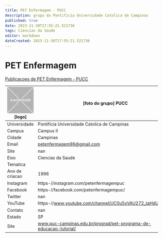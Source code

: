 ```yaml
---
title: PET Enfermagem - PUCC
description: grupo da Pontificia Universidade Catolica de Campinas
published: true
date: 2023-11-30T17:55:21.521736
tags: Ciencias da Saude
editor: markdown
dateCreated: 2023-11-30T17:55:21.521736
---
```


# PET Enfermagem

[Publicacoes de PET Enfermagem - PUCC](/atividade/200PETEnfermagemPUCC/feed.md)

| ![placeholder.png](/placeholder.png) [logo] | [foto do grupo] PUCC         |
| ------------------------------------------- | ------------------------------------------------- |
| Universidade                                | Pontificia Universidade Catolica de Campinas      |
| Campus                                      | Campus II            |
| Cidade                                      | Campinas             |
| Email                                       | petenfermagem96@gmail.com             |
| Site                                        | nan              |
| Eixo                                        | Ciencias da Saude              |
| Tematica                                    |           |
| Ano de criacao                              | 1996        |
| Instagram                                   | https-//instagram.com/petenfermagempuc         |
| Facebook                                    | https-//facebook.com/petenfermagempuc/          |
| Twitter                                     | nan           |
| YouTube                                     | https-//www.youtube.com/channel/UC0u5xVAU272_taHdUjNETsA           |
| Contato                                     | nan         |
| Estado                                      |  SP            |
| Site                                        | www.puc-campinas.edu.br/prograd/pet-programa-de-educacao-tutorial/ |
